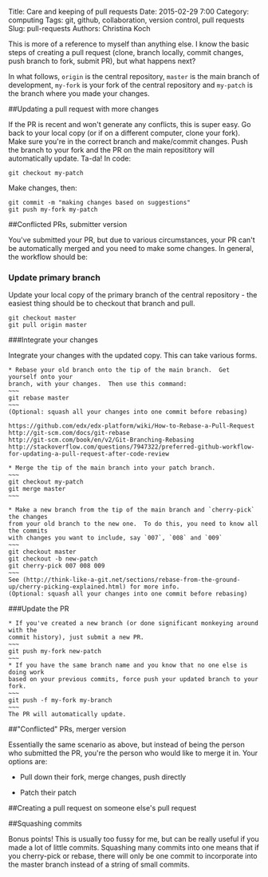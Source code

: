 Title: Care and keeping of pull requests
Date: 2015-02-29 7:00
Category: computing
Tags: git, github, collaboration, version control, pull requests
Slug: pull-requests
Authors: Christina Koch

This is more of a reference to myself than anything else.  I know the basic steps of 
creating a pull request (clone, branch locally, commit changes, push branch to fork, submit PR), but what happens next?  

In what follows, `origin` is the central repository, `master` is the main branch of 
development, `my-fork` is your fork of the central repository and `my-patch` is the branch where you made your changes.  

##Updating a pull request with more changes

If the PR is recent and won't generate any conflicts, this is super easy.  Go back to your local copy (or if on a different computer, clone your fork).  Make sure you're in the correct branch and make/commit changes.  Push the branch to your fork and the PR on the main reposititory will automatically update.  Ta-da!  In code: 

~~~
git checkout my-patch
~~~
Make changes, then: 
~~~
git commit -m "making changes based on suggestions"
git push my-fork my-patch
~~~

##Conflicted PRs, submitter version

You've submitted your PR, but due to various circumstances, your PR can't be automatically merged and you need to make some changes.  In general, the workflow should be: 

### Update primary branch

Update your local copy of the primary branch of the central repository - the easiest thing should be to checkout that branch and pull.  

~~~
git checkout master
git pull origin master
~~~

###Integrate your changes

Integrate your changes with the updated copy.  This can take various forms. 
 
	* Rebase your old branch onto the tip of the main branch.  Get yourself onto your 
	branch, with your changes.  Then use this command: 
	~~~
	git rebase master
	~~~
	(Optional: squash all your changes into one commit before rebasing)
	
	https://github.com/edx/edx-platform/wiki/How-to-Rebase-a-Pull-Request
	http://git-scm.com/docs/git-rebase
	http://git-scm.com/book/en/v2/Git-Branching-Rebasing	http://stackoverflow.com/questions/7947322/preferred-github-workflow-for-updating-a-pull-request-after-code-review
	
	* Merge the tip of the main branch into your patch branch.  
	~~~
	git checkout my-patch
	git merge master
	~~~
	
	* Make a new branch from the tip of the main branch and `cherry-pick` the changes
	from your old branch to the new one.  To do this, you need to know all the commits
	with changes you want to include, say `007`, `008` and `009`
	~~~
	git checkout master
	git checkout -b new-patch
	git cherry-pick 007 008 009
	~~~
	See (http://think-like-a-git.net/sections/rebase-from-the-ground-up/cherry-picking-explained.html) for more info.  
	(Optional: squash all your changes into one commit before rebasing)
	
###Update the PR

	* If you've created a new branch (or done significant monkeying around with the 
	commit history), just submit a new PR.  
	~~~
	git push my-fork new-patch
	~~~
	* If you have the same branch name and you know that no one else is doing work 
	based on your previous commits, force push your updated branch to your fork.  
	~~~
	git push -f my-fork my-branch
	~~~
	The PR will automatically update.  

##"Conflicted" PRs, merger version

Essentially the same scenario as above, but instead of being the person who submitted the 
PR, you're the person who would like to merge it in.  Your options are: 

* Pull down their fork, merge changes, push directly

* Patch their patch

##Creating a pull request on someone else's pull request



##Squashing commits

Bonus points!  This is usually too fussy for me, but can be really useful if you made a 
lot of little commits.  Squashing many commits into one means that if you cherry-pick or rebase, there will only be one commit to incorporate into the master branch instead of a string of small commits.  

